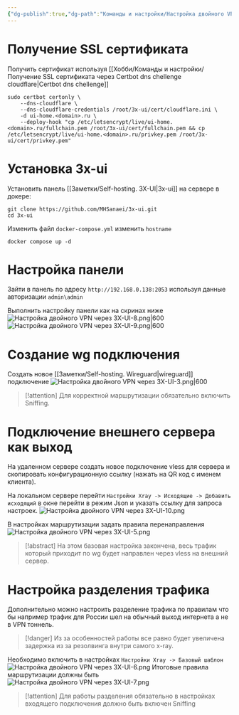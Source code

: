 ```yaml
---
{"dg-publish":true,"dg-path":"Команды и настройки/Настройка двойного VPN через 3X-UI.md","permalink":"/komandy-i-nastrojki/nastrojka-dvojnogo-vpn-cherez-3-x-ui/","updated":"2024-10-06T02:55:16+03:00"}
---
```


# Получение SSL сертификата

Получить сертификат используя [[Хобби/Команды и настройки/Получение SSL сертификата через Certbot dns chellenge cloudflare\|Certbot dns chellenge]] 

```shell
sudo certbot certonly \
	--dns-cloudflare \  
	--dns-cloudflare-credentials /root/3x-ui/cert/cloudflare.ini \
	-d ui-home.<domain>.ru \
	--deploy-hook "cp /etc/letsencrypt/live/ui-home.<domain>.ru/fullchain.pem /root/3x-ui/cert/fullchain.pem && cp /etc/letsencrypt/live/ui-home.<domain>.ru/privkey.pem /root/3x-ui/cert/privkey.pem"
```

# Установка 3x-ui

Установить панель [[Заметки/Self-hosting. 3X-UI\|3x-ui]] на сервере в докере:

```shell
git clone https://github.com/MHSanaei/3x-ui.git
cd 3x-ui
```

Изменить файл `docker-compose.yml` изменить `hostname`

```shell
docker compose up -d
```

# Настройка панели

Зайти в панель по адресу `http://192.168.0.138:2053` используя данные авторизации `admin\admin`

Выполнить настройку панели как на скринах ниже
![Настройка двойного VPN через 3X-UI-8.png|600](/img/user/%D0%98%D1%81%D1%85%D0%BE%D0%B4%D0%BD%D0%B8%D0%BA%D0%B8/%D0%9D%D0%B0%D1%81%D1%82%D1%80%D0%BE%D0%B9%D0%BA%D0%B0%20%D0%B4%D0%B2%D0%BE%D0%B9%D0%BD%D0%BE%D0%B3%D0%BE%20VPN%20%D1%87%D0%B5%D1%80%D0%B5%D0%B7%203X-UI-8.png)
![Настройка двойного VPN через 3X-UI-9.png|600](/img/user/%D0%98%D1%81%D1%85%D0%BE%D0%B4%D0%BD%D0%B8%D0%BA%D0%B8/%D0%9D%D0%B0%D1%81%D1%82%D1%80%D0%BE%D0%B9%D0%BA%D0%B0%20%D0%B4%D0%B2%D0%BE%D0%B9%D0%BD%D0%BE%D0%B3%D0%BE%20VPN%20%D1%87%D0%B5%D1%80%D0%B5%D0%B7%203X-UI-9.png)
# Создание wg подключения

Создать новое [[Заметки/Self-hosting. Wireguard\|wireguard]] подключение 
![Настройка двойного VPN через 3X-UI-3.png|600](/img/user/%D0%98%D1%81%D1%85%D0%BE%D0%B4%D0%BD%D0%B8%D0%BA%D0%B8/%D0%9D%D0%B0%D1%81%D1%82%D1%80%D0%BE%D0%B9%D0%BA%D0%B0%20%D0%B4%D0%B2%D0%BE%D0%B9%D0%BD%D0%BE%D0%B3%D0%BE%20VPN%20%D1%87%D0%B5%D1%80%D0%B5%D0%B7%203X-UI-3.png)
> [!attention]
> Для корректной маршрутизации обязательно включить Sniffing.

# Подключение внешнего сервера как выход

На удаленном сервере создать новое подключение vless для сервера и скопировать конфигурационную ссылку (нажать на QR код с именем клиента).

На локальном сервере перейти `Настройки Xray -> Исходящие -> Добавить исходящий` в окне перейти в режим Json и указать ссылку для запроса настроек.
![Настройка двойного VPN через 3X-UI-10.png](/img/user/%D0%98%D1%81%D1%85%D0%BE%D0%B4%D0%BD%D0%B8%D0%BA%D0%B8/%D0%9D%D0%B0%D1%81%D1%82%D1%80%D0%BE%D0%B9%D0%BA%D0%B0%20%D0%B4%D0%B2%D0%BE%D0%B9%D0%BD%D0%BE%D0%B3%D0%BE%20VPN%20%D1%87%D0%B5%D1%80%D0%B5%D0%B7%203X-UI-10.png)

В настройках маршрутизации задать правила перенаправления
![Настройка двойного VPN через 3X-UI-5.png](/img/user/%D0%98%D1%81%D1%85%D0%BE%D0%B4%D0%BD%D0%B8%D0%BA%D0%B8/%D0%9D%D0%B0%D1%81%D1%82%D1%80%D0%BE%D0%B9%D0%BA%D0%B0%20%D0%B4%D0%B2%D0%BE%D0%B9%D0%BD%D0%BE%D0%B3%D0%BE%20VPN%20%D1%87%D0%B5%D1%80%D0%B5%D0%B7%203X-UI-5.png)

> [!abstract]
> На этом базовая настройка закончена, весь трафик который приходит по wg будет направлен через vless на внешний сервер.

# Настройка разделения трафика
Дополнительно можно настроить разделение трафика по правилам что бы например трафик для России шел на обычный выход интернета а не в VPN тоннель.
> [!danger]
> Из за особенностей работы все равно будет увеличена задержка из за резолвинга внутри самого x-ray. 

Необходимо включить в настройках `Настройки Xray -> Базовый шаблон`
![Настройка двойного VPN через 3X-UI-6.png](/img/user/%D0%98%D1%81%D1%85%D0%BE%D0%B4%D0%BD%D0%B8%D0%BA%D0%B8/%D0%9D%D0%B0%D1%81%D1%82%D1%80%D0%BE%D0%B9%D0%BA%D0%B0%20%D0%B4%D0%B2%D0%BE%D0%B9%D0%BD%D0%BE%D0%B3%D0%BE%20VPN%20%D1%87%D0%B5%D1%80%D0%B5%D0%B7%203X-UI-6.png)
Итоговые правила маршрутизации должны быть
![Настройка двойного VPN через 3X-UI-7.png](/img/user/%D0%98%D1%81%D1%85%D0%BE%D0%B4%D0%BD%D0%B8%D0%BA%D0%B8/%D0%9D%D0%B0%D1%81%D1%82%D1%80%D0%BE%D0%B9%D0%BA%D0%B0%20%D0%B4%D0%B2%D0%BE%D0%B9%D0%BD%D0%BE%D0%B3%D0%BE%20VPN%20%D1%87%D0%B5%D1%80%D0%B5%D0%B7%203X-UI-7.png)
> [!attention]
> Для работы разделения обязательно в настройках входящего подключения должно быть включен Sniffing
